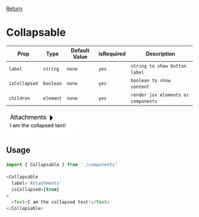 [Return](../../../README.md)

# Collapsable


| Prop | Type | Default Value| isRequired | Description |
|------|------|--------------|------------|-------------|
|`label`|`string`|`none`|`yes`|`string to show button label`|
|`isCollapsed`|`boolean`|`none`|`yes`|`boolean to show content`|
|`children`|`element`|`none`|`yes`|`render jsx elements or components`|

![OrderCard](./img/Collapsable.png)

## Usage

```javascript
import { Collapsable } from './components'

<Collapsable
  label='Attachments'
  isCollapsed={true}
>
  <Text>I am the collapsed text!</Text>
</Collapsable>
```
